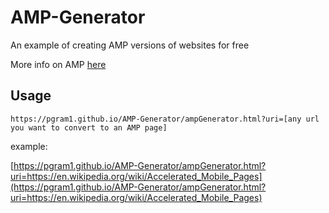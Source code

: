 # AMP-Generator

An example of creating AMP versions of websites for free

More info on AMP [here](https://en.wikipedia.org/wiki/Accelerated_Mobile_Pages)

## Usage

```
https://pgram1.github.io/AMP-Generator/ampGenerator.html?uri=[any url you want to convert to an AMP page]
```

example:

[https://pgram1.github.io/AMP-Generator/ampGenerator.html?uri=https://en.wikipedia.org/wiki/Accelerated_Mobile_Pages](https://pgram1.github.io/AMP-Generator/ampGenerator.html?uri=https://en.wikipedia.org/wiki/Accelerated_Mobile_Pages)
